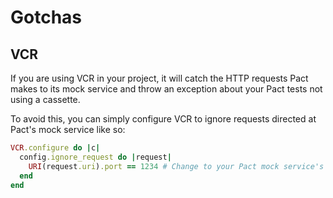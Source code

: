 # Gotchas

## VCR

If you are using VCR in your project, it will catch the HTTP requests Pact makes to its mock service and throw an exception about your Pact tests not using a cassette.

To avoid this, you can simply configure VCR to ignore requests directed at Pact's mock service like so:

```ruby
VCR.configure do |c|
  config.ignore_request do |request|
    URI(request.uri).port == 1234 # Change to your Pact mock service's port
  end
end
```
